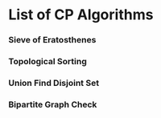 # List of CP Algorithms
### Sieve of Eratosthenes
### Topological Sorting
### Union Find Disjoint Set
### Bipartite Graph Check

